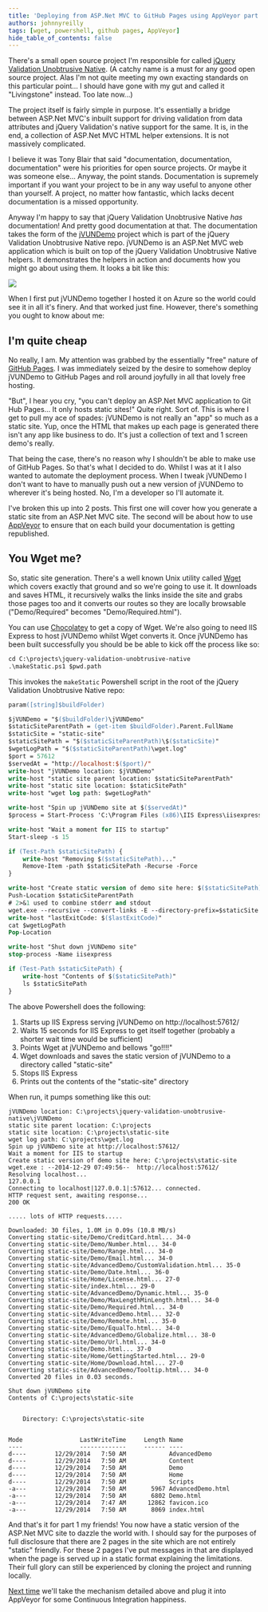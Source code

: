 ```yaml
---
title: 'Deploying from ASP.Net MVC to GitHub Pages using AppVeyor part 1'
authors: johnnyreilly
tags: [wget, powershell, github pages, AppVeyor]
hide_table_of_contents: false
---
```


There's a small open source project I'm responsible for called [jQuery Validation Unobtrusive Native](https://github.com/johnnyreilly/jQuery.Validation.Unobtrusive.Native). (A catchy name is a must for any good open source project. Alas I'm not quite meeting my own exacting standards on this particular point... I should have gone with my gut and called it "Livingstone" instead. Too late now...)

The project itself is fairly simple in purpose. It's essentially a bridge between ASP.Net MVC's inbuilt support for driving validation from data attributes and jQuery Validation's native support for the same. It is, in the end, a collection of ASP.Net MVC HTML helper extensions. It is not massively complicated.

I believe it was Tony Blair that said "documentation, documentation, documentation" were his priorities for open source projects. Or maybe it was someone else... Anyway, the point stands. Documentation is supremely important if you want your project to be in any way useful to anyone other than yourself. A project, no matter how fantastic, which lacks decent documentation is a missed opportunity.

Anyway I'm happy to say that jQuery Validation Unobtrusive Native _has_ documentation! And pretty good documentation at that. The documentation takes the form of the [jVUNDemo](https://github.com/johnnyreilly/jQuery.Validation.Unobtrusive.Native/tree/master/jVUNDemo) project which is part of the jQuery Validation Unobtrusive Native repo. jVUNDemo is an ASP.Net MVC web application which is built on top of the jQuery Validation Unobtrusive Native helpers. It demonstrates the helpers in action and documents how you might go about using them. It looks a bit like this:

![](Screenshot%2B2014-12-29%2B06.22.46.webp)

When I first put jVUNDemo together I hosted it on Azure so the world could see it in all it's finery. And that worked just fine. However, there's something you ought to know about me:

## I'm quite cheap

No really, I am. My attention was grabbed by the essentially "free" nature of [GitHub Pages](https://pages.github.com/). I was immediately seized by the desire to somehow deploy jVUNDemo to GitHub Pages and roll around joyfully in all that lovely free hosting.

"But", I hear you cry, "you can't deploy an ASP.Net MVC application to Git Hub Pages... It only hosts static sites!" Quite right. Sort of. This is where I get to pull my ace of spades: jVUNDemo is not really an "app" so much as a static site. Yup, once the HTML that makes up each page is generated there isn't any app like business to do. It's just a collection of text and 1 screen demo's really.

That being the case, there's no reason why I shouldn't be able to make use of GitHub Pages. So that's what I decided to do. Whilst I was at it I also wanted to automate the deployment process. When I tweak jVUNDemo I don't want to have to manually push out a new version of jVUNDemo to wherever it's being hosted. No, I'm a developer so I'll automate it.

I've broken this up into 2 posts. This first one will cover how you generate a static site from an ASP.Net MVC site. The second will be about how to use [AppVeyor](http://www.appveyor.com/) to ensure that on each build your documentation is getting republished.

## You Wget me?

So, static site generation. There's a well known Unix utility called [Wget](https://en.wikipedia.org/wiki/Wget) which covers exactly that ground and so we're going to use it. It downloads and saves HTML, it recursively walks the links inside the site and grabs those pages too and it converts our routes so they are locally browsable ("Demo/Required" becomes "Demo/Required.html").

You can use [Chocolatey](https://chocolatey.org/packages/Wget) to get a copy of Wget. We're also going to need IIS Express to host jVUNDemo whilst Wget converts it. Once jVUNDemo has been built successfully you should be be able to kick off the process like so:

```ps
cd C:\projects\jquery-validation-unobtrusive-native
.\makeStatic.ps1 $pwd.path
```

This invokes the `makeStatic` Powershell script in the root of the jQuery Validation Unobtrusive Native repo:

```ps
param([string]$buildFolder)

$jVUNDemo = "$($buildFolder)\jVUNDemo"
$staticSiteParentPath = (get-item $buildFolder).Parent.FullName
$staticSite = "static-site"
$staticSitePath = "$($staticSiteParentPath)\$($staticSite)"
$wgetLogPath = "$($staticSiteParentPath)\wget.log"
$port = 57612
$servedAt = "http://localhost:$($port)/"
write-host "jVUNDemo location: $jVUNDemo"
write-host "static site parent location: $staticSiteParentPath"
write-host "static site location: $staticSitePath"
write-host "wget log path: $wgetLogPath"

write-host "Spin up jVUNDemo site at $($servedAt)"
$process = Start-Process 'C:\Program Files (x86)\IIS Express\iisexpress.exe' -NoNewWindow -ArgumentList "/path:$($jVUNDemo) /port:$($port)"

write-host "Wait a moment for IIS to startup"
Start-sleep -s 15

if (Test-Path $staticSitePath) {
    write-host "Removing $($staticSitePath)..."
    Remove-Item -path $staticSitePath -Recurse -Force
}

write-host "Create static version of demo site here: $($staticSitePath)"
Push-Location $staticSiteParentPath
# 2>&1 used to combine stderr and stdout
wget.exe --recursive --convert-links -E --directory-prefix=$staticSite --no-host-directories $servedAt > $wgetLogPath 2>&1
write-host "lastExitCode: $($lastExitCode)"
cat $wgetLogPath
Pop-Location

write-host "Shut down jVUNDemo site"
stop-process -Name iisexpress

if (Test-Path $staticSitePath) {
    write-host "Contents of $($staticSitePath)"
    ls $staticSitePath
}
```

The above Powershell does the following:

1. Starts up IIS Express serving jVUNDemo on http://localhost:57612/
2. Waits 15 seconds for IIS Express to get itself together (probably a shorter wait time would be sufficient)
3. Points Wget at jVUNDemo and bellows "go!!!!"
4. Wget downloads and saves the static version of jVUNDemo to a directory called "static-site"
5. Stops IIS Express
6. Prints out the contents of the "static-site" directory

When run, it pumps something like this out:

```
jVUNDemo location: C:\projects\jquery-validation-unobtrusive-native\jVUNDemo
static site parent location: C:\projects
static site location: C:\projects\static-site
wget log path: C:\projects\wget.log
Spin up jVUNDemo site at http://localhost:57612/
Wait a moment for IIS to startup
Create static version of demo site here: C:\projects\static-site
wget.exe : --2014-12-29 07:49:56--  http://localhost:57612/
Resolving localhost...
127.0.0.1
Connecting to localhost|127.0.0.1|:57612... connected.
HTTP request sent, awaiting response...
200 OK

..... lots of HTTP requests.....

Downloaded: 30 files, 1.0M in 0.09s (10.8 MB/s)
Converting static-site/Demo/CreditCard.html... 34-0
Converting static-site/Demo/Number.html... 34-0
Converting static-site/Demo/Range.html... 34-0
Converting static-site/Demo/Email.html... 34-0
Converting static-site/AdvancedDemo/CustomValidation.html... 35-0
Converting static-site/Demo/Date.html... 36-0
Converting static-site/Home/License.html... 27-0
Converting static-site/index.html... 29-0
Converting static-site/AdvancedDemo/Dynamic.html... 35-0
Converting static-site/Demo/MaxLengthMinLength.html... 34-0
Converting static-site/Demo/Required.html... 34-0
Converting static-site/AdvancedDemo.html... 32-0
Converting static-site/Demo/Remote.html... 35-0
Converting static-site/Demo/EqualTo.html... 34-0
Converting static-site/AdvancedDemo/Globalize.html... 38-0
Converting static-site/Demo/Url.html... 34-0
Converting static-site/Demo.html... 37-0
Converting static-site/Home/GettingStarted.html... 29-0
Converting static-site/Home/Download.html... 27-0
Converting static-site/AdvancedDemo/Tooltip.html... 34-0
Converted 20 files in 0.03 seconds.

Shut down jVUNDemo site
Contents of C:\projects\static-site


    Directory: C:\projects\static-site


Mode                LastWriteTime     Length Name
----                -------------     ------ ----
d----        12/29/2014   7:50 AM            AdvancedDemo
d----        12/29/2014   7:50 AM            Content
d----        12/29/2014   7:50 AM            Demo
d----        12/29/2014   7:50 AM            Home
d----        12/29/2014   7:50 AM            Scripts
-a---        12/29/2014   7:50 AM       5967 AdvancedDemo.html
-a---        12/29/2014   7:50 AM       6802 Demo.html
-a---        12/29/2014   7:47 AM      12862 favicon.ico
-a---        12/29/2014   7:50 AM       8069 index.html
```

And that's it for part 1 my friends! You now have a static version of the ASP.Net MVC site to dazzle the world with. I should say for the purposes of full disclosure that there are 2 pages in the site which are not entirely "static" friendly. For these 2 pages I've put messages in that are displayed when the page is served up in a static format explaining the limitations. Their full glory can still be experienced by cloning the project and running locally.

[Next time](https://blog.johnnyreilly.com/2015/01/deploying-aspnet-mvc-to-github-pages-with-appveyor-part-2.html) we'll take the mechanism detailed above and plug it into AppVeyor for some Continuous Integration happiness.
